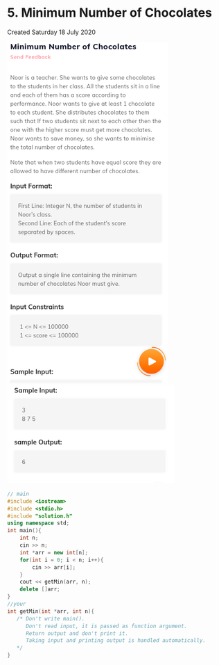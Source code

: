 # 5. Minimum Number of Chocolates

Created Saturday 18 July 2020

![](/assets/5._Minimum_Number_of_Chocolates_-_80-image-1.png)
![](/assets/5._Minimum_Number_of_Chocolates_-_80-image-2.png)

```c++
// main
#include <iostream>
#include <stdio.h>
#include "solution.h"
using namespace std;
int main(){
    int n;
    cin >> n;
    int *arr = new int[n];
    for(int i = 0; i < n; i++){
        cin >> arr[i];
    }
    cout << getMin(arr, n);
    delete []arr;
}
//your
int getMin(int *arr, int n){
   /* Don't write main().
      Don't read input, it is passed as function argument.
      Return output and don't print it.
      Taking input and printing output is handled automatically.
   */
}
```
